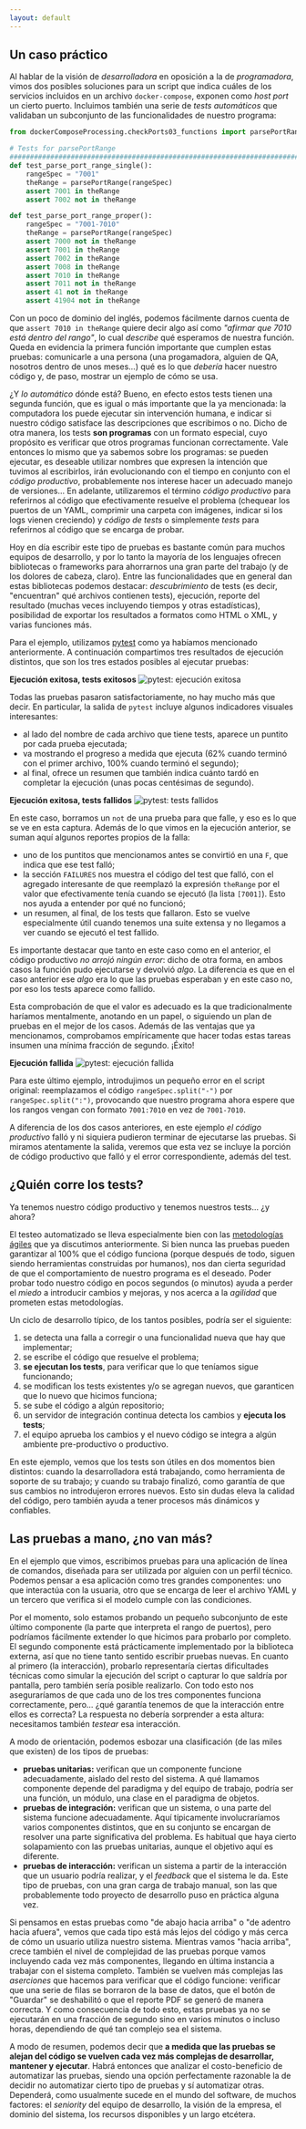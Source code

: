 ```yaml
---
layout: default
---
```


<!-- 
Creo que acá se podría:
* razonar sobre el hecho de que esto es efectivamente un programa que se puede ejecutar (HECHO)
* ejecución: mostrar success, failure y error. (HECHO)
* ¿quién ejecuta este programa? lxs devs, un servidor de CI, un qa (HECHO)
* casuística: ¿por qué se eligieron esos valores? ¿qué representan? ¿se puede mejorar?
* ¿qué se puede testear? costo/beneficio a medida que vamos alejándonos del código (HECHO)
 -->

## Un caso práctico

Al hablar de la visión de _desarrolladora_ en oposición a la de _programadora_, vimos dos posibles soluciones para un script que indica cuáles de los servicios incluidos en un archivo `docker-compose`, exponen como _host port_ un cierto puerto. Incluimos también una serie de _tests automáticos_ que validaban un subconjunto de las funcionalidades de nuestro programa:

``` python
from dockerComposeProcessing.checkPorts03_functions import parsePortRange

# Tests for parsePortRange
##############################################################################
def test_parse_port_range_single():
    rangeSpec = "7001"
    theRange = parsePortRange(rangeSpec)
    assert 7001 in theRange
    assert 7002 not in theRange

def test_parse_port_range_proper():
    rangeSpec = "7001-7010"
    theRange = parsePortRange(rangeSpec)
    assert 7000 not in theRange
    assert 7001 in theRange
    assert 7002 in theRange
    assert 7008 in theRange
    assert 7010 in theRange
    assert 7011 not in theRange
    assert 41 not in theRange
    assert 41904 not in theRange
```

Con un poco de dominio del inglés, podemos fácilmente darnos cuenta de que `assert 7010 in theRange` quiere decir algo así como _"afirmar que 7010 está dentro del rango"_, lo cual _describe_ qué esperamos de nuestra función. Queda en evidencia la primera función importante que cumplen estas pruebas: comunicarle a una persona (una progamadora, alguien de QA, nosotros dentro de unos meses...) qué es lo que _debería_ hacer nuestro código y, de paso, mostrar un ejemplo de cómo se usa.

¿Y _lo automático_ dónde está? Bueno, en efecto estos tests tienen una segunda función, que es igual o más importante que la ya mencionada: la computadora los puede ejecutar sin intervención humana, e indicar si nuestro código satisface las descripciones que escribimos o no. Dicho de otra manera, los tests **son programas** con un formato especial, cuyo propósito es verificar que otros programas funcionan correctamente. Vale entonces lo mismo que ya sabemos sobre los programas: se pueden ejecutar, es deseable utilizar nombres que expresen la intención que tuvimos al escribirlos, irán evolucionando con el tiempo en conjunto con el _código productivo_, probablemente nos interese hacer un adecuado manejo de versiones... En adelante, utilizaremos el término _código productivo_ para referirnos al código que efectivamente resuelve el problema (chequear los puertos de un YAML, comprimir una carpeta con imágenes, indicar si los logs vienen creciendo) y _código de tests_ o simplemente _tests_ para referirnos al código que se encarga de probar.

Hoy en día escribir este tipo de pruebas es bastante común para muchos equipos de desarrollo, y por lo tanto la mayoría de los lenguajes ofrecen bibliotecas o frameworks para ahorrarnos una gran parte del trabajo (y de los dolores de cabeza, claro). Entre las funcionalidades que en general dan estas bibliotecas podemos destacar: _descubrimiento_ de tests (es decir, "encuentran" qué archivos contienen tests), ejecución, reporte del resultado (muchas veces incluyendo tiempos y otras estadísticas), posibilidad de exportar los resultados a formatos como HTML o XML, y varias funciones más. 

Para el ejemplo, utilizamos [pytest](https://docs.pytest.org/en/latest/) como ya habíamos mencionado anteriormente. A continuación compartimos tres resultados de ejecución distintos, que son los tres estados posibles al ejecutar pruebas: 

**Ejecución exitosa, tests exitosos**
![pytest: ejecución exitosa](automatizacion/images/pytest-success.jpg)

Todas las pruebas pasaron satisfactoriamente, no hay mucho más que decir. En particular, la salida de `pytest` incluye algunos indicadores visuales interesantes:
* al lado del nombre de cada archivo que tiene tests, aparece un puntito por cada prueba ejecutada;
* va mostrando el progreso a medida que ejecuta (62% cuando terminó con el primer archivo, 100% cuando terminó el segundo);
* al final, ofrece un resumen que también indica cuánto tardó en completar la ejecución (unas pocas centésimas de segundo).

**Ejecución exitosa, tests fallidos**
![pytest: tests fallidos](automatizacion/images/pytest-failure.jpg)

En este caso, borramos un `not` de una prueba para que falle, y eso es lo que se ve en esta captura. Además de lo que vimos en la ejecución anterior, se suman aquí algunos reportes propios de la falla:
* uno de los puntitos que mencionamos antes se convirtió en una `F`, que indica que ese test falló;
* la sección `FAILURES` nos muestra el código del test que falló, con el agregado interesante de que reemplazó la expresión `theRange` por el valor que efectivamente tenía cuando se ejecutó (la lista `[7001]`). Esto nos ayuda a entender por qué no funcionó;
* un resumen, al final, de los tests que fallaron. Esto se vuelve especialmente útil cuando tenemos una suite extensa y no llegamos a ver cuando se ejecutó el test fallido.

Es importante destacar que tanto en este caso como en el anterior, el código productivo _no arrojó ningún error_: dicho de otra forma, en ambos casos la función pudo ejecutarse y devolvió _algo_. La diferencia es que en el caso anterior ese _algo_ era lo que las pruebas esperaban y en este caso no, por eso los tests aparece como fallido.

Esta comprobación de que el valor es adecuado es la que tradicionalmente haríamos mentalmente, anotando en un papel, o siguiendo un plan de pruebas en el mejor de los casos. Además de las ventajas que ya mencionamos, comprobamos empíricamente que hacer todas estas tareas insumen una mínima fracción de segundo. ¡Éxito!

**Ejecución fallida**
![pytest: ejecución fallida](automatizacion/images/pytest-error.jpg)

Para este último ejemplo, introdujimos un pequeño error en el script original: reemplazamos el código `rangeSpec.split("-")` por `rangeSpec.split(":")`, provocando que nuestro programa ahora espere que los rangos vengan con formato `7001:7010` en vez de `7001-7010`.

A diferencia de los dos casos anteriores, en este ejemplo _el código productivo_ falló y ni siquiera pudieron terminar de ejecutarse las pruebas. Si miramos atentamente la salida, veremos que esta vez se incluye la porción de código productivo que falló y el error correspondiente, además del test.

## ¿Quién corre los tests?

Ya tenemos nuestro código productivo y tenemos nuestros tests... ¿y ahora?

El testeo automatizado se lleva especialmente bien con las [metodologías ágiles](../programacion-a-desarrollo/intro-agil.md) que ya discutimos anteriormente. Si bien nunca las pruebas pueden garantizar al 100% que el código funciona (porque después de todo, siguen siendo herramientas construidas por humanos), nos dan cierta seguridad de que el comportamiento de nuestro programa es el deseado. Poder probar todo nuestro código en pocos segundos (o minutos) ayuda a perder el _miedo_ a introducir cambios y mejoras, y nos acerca a la _agilidad_ que prometen estas metodologías.

Un ciclo de desarrollo típico, de los tantos posibles, podría ser el siguiente:
1. se detecta una falla a corregir o una funcionalidad nueva que hay que implementar;
1. se escribe el código que resuelve el problema;
1. **se ejecutan los tests**, para verificar que lo que teníamos sigue funcionando;
1. se modifican los tests existentes y/o se agregan nuevos, que garanticen que lo nuevo que hicimos funciona;
1. se sube el código a algún repositorio;
1. un servidor de integración continua detecta los cambios y **ejecuta los tests**;
1. el equipo aprueba los cambios y el nuevo código se integra a algún ambiente pre-productivo o productivo.

En este ejemplo, vemos que los tests son útiles en dos momentos bien distintos: cuando la desarrolladora está trabajando, como herramienta de soporte de su trabajo; y cuando su trabajo finalizó, como garantía de que sus cambios no introdujeron errores nuevos. Esto sin dudas eleva la calidad del código, pero también ayuda a tener procesos más dinámicos y confiables.

## Las pruebas a mano, ¿no van más?

En el ejemplo que vimos, escribimos pruebas para una aplicación de línea de comandos, diseñada para ser utilizada por alguien con un perfil técnico. Podemos pensar a esa aplicación como tres grandes componentes: uno que interactúa con la usuaria, otro que se encarga de leer el archivo YAML y un tercero que verifica si el modelo cumple con las condiciones. 

Por el momento, solo estamos probando un pequeño subconjunto de este último componente (la parte que interpreta el rango de puertos), pero podríamos fácilmente extender lo que hicimos para probarlo por completo. El segundo componente está prácticamente implementado por la biblioteca externa, así que no tiene tanto sentido escribir pruebas nuevas. En cuanto al primero (la interacción), probarlo representaría ciertas dificultades técnicas como simular la ejecución del script o capturar lo que saldría por pantalla, pero también sería posible realizarlo. Con todo esto nos aseguraríamos de que cada uno de los tres componentes funciona correctamente, pero... ¿qué garantía tenemos de que la interacción entre ellos es correcta? La respuesta no debería sorprender a esta altura: necesitamos también _testear_ esa interacción.

A modo de orientación, podemos esbozar una clasificación (de las miles que existen) de los tipos de pruebas:
* **pruebas unitarias:** verifican que un componente funcione adecuadamente, aislado del resto del sistema. A qué llamamos componente depende del paradigma y del equipo de trabajo, podría ser una función, un módulo, una clase en el paradigma de objetos.
* **pruebas de integración:** verifican que un sistema, o una parte del sistema funcione adecuadamente. Aquí típicamente involucraríamos varios componentes distintos, que en su conjunto se encargan de resolver una parte significativa del problema. Es habitual que haya cierto solapamiento con las pruebas unitarias, aunque el objetivo aquí es diferente.
* **pruebas de interacción:** verifican un sistema a partir de la interacción que un usuario podría realizar, y el _feedback_ que el sistema le da. Este tipo de pruebas, con una gran carga de trabajo manual, son las que probablemente todo proyecto de desarrollo puso en práctica alguna vez.

Si pensamos en estas pruebas como "de abajo hacia arriba" o "de adentro hacia afuera", vemos que cada tipo está más lejos del código y más cerca de cómo un usuario utiliza nuestro sistema. Mientras vamos "hacia arriba", crece también el nivel de complejidad de las pruebas porque vamos incluyendo cada vez más componentes, llegando en última instancia a trabajar con el sistema completo. También se vuelven más complejas las _aserciones_ que hacemos para verificar que el código funcione: verificar que una serie de filas se borraron de la base de datos, que el botón de "Guardar" se deshabilitó o que el reporte PDF se generó de manera correcta. Y como consecuencia de todo esto, estas pruebas ya no se ejecutarán en una fracción de segundo sino en varios minutos o incluso horas, dependiendo de qué tan complejo sea el sistema.

A modo de resumen, podemos decir que **a medida que las pruebas se alejan del código se vuelven cada vez más complejas de desarrollar, mantener y ejecutar**.  Habrá entonces que analizar el costo-beneficio de automatizar las pruebas, siendo una opción perfectamente razonable la de decidir no automatizar cierto tipo de pruebas y sí automatizar otras. Dependerá, como usualmente sucede en el mundo del software, de muchos factores: el _seniority_ del equipo de desarrollo, la visión de la empresa, el dominio del sistema, los recursos disponibles y un largo etcétera. 

<!-- **Para ir mechando en el relato:**

Algunas ventajas de la automatización:
* la obvia, ahorrar tiempo: la computadora tarda mucho menos que un humano en hacer tareas repetitivas;
* baja la tasa de errores propios de la prueba: las personas podemos equivocarnos, incluso cuando la tarea es monótona. Las computadoras, en cambio, nos garantizan que ante la misma entrada siempre se producirá la misma salida;
* nos da cierta seguridad de que el comportamiento de nuestro programa es el deseado;
* como corolario de lo anterior: perdemos el miedo a introducir cambios, porque tenemos una batería de pruebas que podemos ejecutar luego de modificar el código y así verificar que todo siga funcionando como esperábamos.

Desde la _visión de desarrollador_, aportan además las siguientes ventajas:
* documentar la forma esperada de utilizar los módulos (funciones, clases, etcétera);
* especificar con menor ambigüedad qué es lo que se espera de dicho módulo. -->
